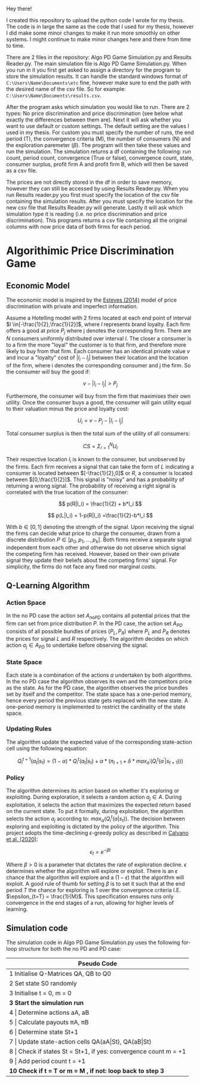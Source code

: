 Hey there! 

I created this repository to upload the python code I wrote for my thesis. The code is in large the same as the code that I used for my thesis, however I did make some minor changes to make it run more smoothly on other systems. I might continue to make minor changes here and there from time to time.

There are 2 files in the repository: Algo PD Game Simulation.py and Results Reader.py. The main simulation file is Algo PD Game Simulation.py. When you run in it you first get asked to assign a directory for the program to store the simulation results. It can handle the standard windows format of `C:\Users\Name\Documents\etc` fine, however make sure to end the path with the desired name of the csv file. So for example: `C:\Users\Name\Documents\results.csv`. 

After the program asks which simulation you would like to run. There are 2 types: No price discrimination and price discrimination (see below what exactly the differences between them are). Next it will ask whether you want to use default or custom settings. The default setting are the values I used in my thesis. For custom you must specify the number of runs, the end period (T), the convergence criteria (M), the number of consumers (N) and the exploration paremeter ($\beta$). The program will then take these values and run the simulation. The simulation returns a df containing the following: run count, period count, convergence (True or false), convergence count, state, consumer surplus, profit firm A and profit firm B, which will then be saved as a csv file. 

The prices are not directly stored in the df in order to save memory, however they can still be accessed by using Results Reader.py. When you run Results reader.py you first must specify the location of the csv file containing the simulation results. After you must specify the location for the new csv file that Results Reader.py will generate. Lastly it will ask which simulation type it is reading (i.e. no price discrimination and price discrimination). This programs returns a csv file containing all the original columns with now price data of both firms for each period.


# Algorithimic Price Discrimination Game



## Economic Model

The economic model is inspired by the [Esteves (2014)](https://onlinelibrary-wiley-com.tilburguniversity.idm.oclc.org/doi/full/10.1111/sjoe.12061) model of price discrimination with private and imperfect information. 

Assume a Hotelling model with 2 firms located at each end point of interval $l \in[-\frac{1}{2},\frac{1}{2}]$, where $l$ represents brand loyalty. Each firm offers a good at price $P_j$ where j denotes the corresponding firm. There are $N$ consumers uniformly distributed over interval $l$. The closer a consumer is to a firm the more "loyal" the customer is to that firm, and therefore more likely to buy from that firm. Each consumer has an identical private value $v$ and incur a "loyalty" cost of $|l_i-l_j|$ between their location and the location of the firm, where i denotes the corresponding consumer and j the firm. So the consumer will buy the good if:

$$
 v-|l_i-l_j| > P_j
$$

Furthermore, the consumer will buy from the firm that maximises their own utility. Once the consumer buys a good, the consumer will gain utility equal to  their valuation minus the price and loyalty cost:

$$
 U_i = v  - P_j - |l_i-l_j|
$$

Total consumer surplus is then the total sum of the utility of all consumers:

$$
CS = \Sigma_{i=1}^N U_i  
$$

Their respective location $l_i$ is known to the consumer, but unobserved by the firms. Each firm receives a signal that can take the form of $L$ indicating a consumer is located between $[-\frac{1}{2},0]$ or $R$, a consumer is located between $[0,\frac{1}{2}]$. This signal is "noisy" and has a probability of returning a wrong signal. The probability of receiving a right signal is correlated with the true location of the consumer:

$$
p(R|l_i) = \frac{1}{2} + b*l_i 
$$

$$
p(L|l_i) = 1-p(R|l_i) =\frac{1}{2}-b*l_i 
$$

With $b \in [0,1]$ denoting the strength of the signal. Upon receiving the signal the firms can decide what price to charge the consumer, drawn from a discrete distribution $P \in [p_0,p_1,...,p_k]$. Both firms receive a separate signal independent from each other and otherwise do not observe which signal the competing firm has received. However, based on their own private signal they update their beliefs about the competing firms' signal. For simplicity, the firms do not face any fixed nor marginal costs.



## Q-Learning Algorithm

### Action Space

In the no PD case the action set $A_{noPD}$ contains all potential prices that the firm can set from price distribution $P$. In the PD case, the action set $A_{PD}$ consists of all possible bundles of prices $(P_L,P_R)$ where $P_L$ and $P_R$ denotes the prices for signal $L$ and $R$ respectively. The algorithm decides on which action $a_j \in A_{PD}$ to undertake  before observing the signal.

### State Space

Each state is a combination of the actions $a$ undertaken by both algorithms. In the no PD case the algorithm observes its own and the competitors price as the state. As for the PD case, the algorithm observes the price bundles set by itself and the competitor. The state space has a one-period memory, hence every period the previous state gets replaced with the new state. A one-period memory is implemented to restrict the cardinality of the state space. 

### Updating Rules

The algorithm update the expected value of the corresponding state-action cell using the following equation:

$$
 Q_i^{t+1}(a_t|s_t) = (1-\alpha)*Q_i^t(a_t|s_t) + \alpha * (\pi_{t+1} + \delta * max_{a^\prime}(Q_i^t(a^\prime|s_{t+1})))
$$
### Policy

The algorithm determines its action based on whether it's exploring or exploiting. During exploration, it selects a random action $a_j \in A$. During exploitation, it selects the action that maximizes the expected return based on the current state. To put it formally, during exploitation, the algorithm selects the action $a_j$ according to: $max_a(Q^t_i(a|s_t))$. The decision between exploring and exploiting is dictated by the policy of the algorithm. This project adopts the time-declining $\epsilon$-greedy policy as described in [Calvano et al. (2020)](https://www-aeaweb-org.tilburguniversity.idm.oclc.org/articles?id=10.1257/aer.20190623):

$$
\epsilon_t = e^{-\beta t}
$$

 Where $\beta > 0$ is a parameter that dictates the rate of exploration decline. $\epsilon$ determines whether the algorithm will explore or exploit. There is an $\epsilon$ chance that the algorithm will explore and a $(1-\epsilon)$ that the algorithm will exploit. A good rule of thumb for setting $\beta$ is to set it such that at the end period $T$ the chance for exploring is 1 over the convergence criteria I.E. $\epsilon_{t=T} = \frac{1}{M}$. This specification ensures runs only convergence in the end stages of a run, allowing for higher levels of learning.

## Simulation code

The simulation code in Algo PD Game Simulation.py uses the following for-loop structure for both the no PD and PD case:

| Pseudo Code                                                      |
|------------------------------------------------------------------|
| 1 Initialise Q-Matrices QA, QB to Q0                             |
| 2 Set state S0 randomly                                          |
| 3 Initialise t = 0, m = 0                                        |
| **3 Start the simulation run**                                   |
| 4 \| Determine actions aA, aB                                    |
| 5 \| Calculate payouts πA, πB                                    |
| 6 \| Determine state St+1                                        |
| 7 \| Update state-action cells QA(aA\|St), QA(aB\|St)            |
| 8 \| Check if states St = St+1, if yes: convergence count m = +1 |
| 9 \| Add period count t = +1                                     |
| **10 Check if t = T or m = M , if not: loop back to step 3**     |
